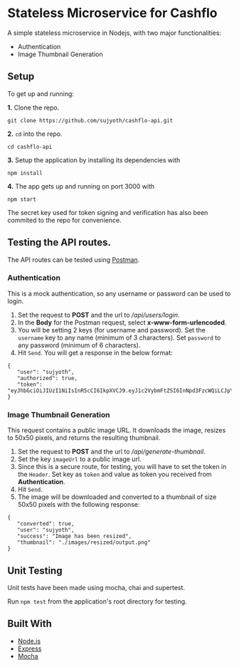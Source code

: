 # Stateless Microservice for Cashflo

A simple stateless microservice in Nodejs, with two major functionalities:

 * Authentication
 * Image Thumbnail Generation


## Setup

To get up and running: 

**1.** Clone the repo.
```
git clone https://github.com/sujyoth/cashflo-api.git
```

**2.**  ```cd``` into the repo.
```
cd cashflo-api
```

**3.**  Setup the application by installing its dependencies with
```
npm install
```

**4.**  The app gets up and running on port 3000 with 
```
npm start
```

The secret key used for token signing and verification has also been commited to the repo for convenience.

## Testing the API routes.

The API routes can be tested using [Postman](https://www.getpostman.com/).

### Authentication
This is a mock authentication, so any username or password can be used to login.
 1. Set the request to **POST** and the url to _/api/users/login_. 
 2. In the **Body** for the Postman request, select **x-www-form-urlencoded**.
 3. You will be setting 2 keys (for username and password). Set the ```username``` key to any name (minimum of 3 characters). Set ```password``` to any password (minimum of 6 characters).
 4. Hit ```Send```. You will get a response in the below format:
 ```
 {
    "user": "sujyoth",
    "authorized": true,
    "token": "eyJhbGciOiJIUzI1NiIsInR5cCI6IkpXVCJ9.eyJ1c2VybmFtZSI6InNpd3FzcWQiLCJpYXQiOjE1ODk2MjcwMDcsImV4cCI6MTU4OTY0ODYwN30.LfBvkPrlOhU4y5ScsfnIxsNN9Jk2guIrU23jYPJtokg"
}
 ```
 

 ### Image Thumbnail Generation
This request contains a public image URL. It downloads the image, resizes to 50x50 pixels, and returns the resulting thumbnail.
 1. Set the request to **POST** and the url to _/api/generate-thumbnail_.
 2. Set the key ```imageUrl``` to a public image url.
 3. Since this is a secure route, for testing, you will have to set the token in the ```Header```. Set key as ```token``` and value as token you received from **Authentication**.
 4. Hit ```Send```.
 5. The image will be downloaded and converted to a thumbnail of size 50x50 pixels with the following response:
 ```
 {
    "converted": true,
    "user": "sujyoth",
    "success": "Image has been resized",
    "thumbnail": "./images/resized/output.png"
}
```


## Unit Testing

Unit tests have been made using mocha, chai and supertest.

Run ```npm test``` from the application's root directory for testing.

## Built With

 * [Node.js](https://nodejs.org)
 * [Express](https://expressjs.com/)
 * [Mocha](https://mochajs.org/)
